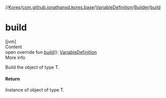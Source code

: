 //[Kores](../../../index.md)/[com.github.jonathanxd.kores.base](../../index.md)/[VariableDefinition](../index.md)/[Builder](index.md)/[build](build.md)



# build  
[jvm]  
Content  
open override fun [build](build.md)(): [VariableDefinition](../index.md)  
More info  


Build the object of type T.



#### Return  


Instance of object of type T.

  



